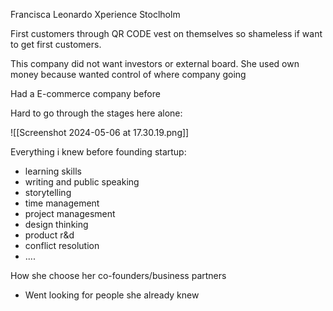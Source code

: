 
Francisca Leonardo
Xperience Stoclholm

First customers through QR CODE vest on themselves so shameless if want to get first customers.

This company did not want investors or external board. She used own money because wanted control of where company going

Had a E-commerce company before

Hard to go through the stages here alone:

![[Screenshot 2024-05-06 at 17.30.19.png]]


Everything i knew before founding startup:
- learning skills
- writing and public speaking
- storytelling
- time management
- project managesment
- design thinking
- product r&d
- conflict resolution
- ....

How she choose her co-founders/business partners
- Went looking for people she already knew